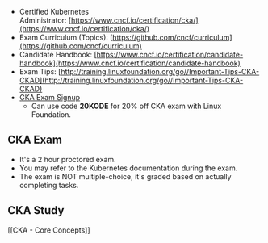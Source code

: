 - Certified Kubernetes Administrator: [https://www.cncf.io/certification/cka/](https://www.cncf.io/certification/cka/)
- Exam Curriculum (Topics): [https://github.com/cncf/curriculum](https://github.com/cncf/curriculum)
- Candidate Handbook: [https://www.cncf.io/certification/candidate-handbook](https://www.cncf.io/certification/candidate-handbook)
- Exam Tips: [http://training.linuxfoundation.org/go//Important-Tips-CKA-CKAD](http://training.linuxfoundation.org/go//Important-Tips-CKA-CKAD)
- [CKA Exam Signup](https://www.jdoqocy.com/click-100910441-15404327?sid=kk-courses) 
	- Can use code **20KODE** for 20% off CKA exam with Linux Foundation.
## CKA Exam
- It's a 2 hour proctored exam.
- You may refer to the Kubernetes documentation during the exam.
- The exam is NOT multiple-choice, it's graded based on actually completing tasks.
## CKA Study
[[CKA - Core Concepts]]
